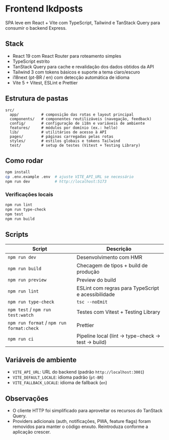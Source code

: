 ﻿# Frontend lkdposts

SPA leve em React + Vite com TypeScript, Tailwind e TanStack Query para consumir o backend Express.

## Stack
- React 19 com React Router para roteamento simples
- TypeScript estrito
- TanStack Query para cache e revalidação dos dados obtidos da API
- Tailwind 3 com tokens básicos e suporte a tema claro/escuro
- i18next (pt-BR / en) com detecção automática de idioma
- Vite 5 + Vitest, ESLint e Prettier

## Estrutura de pastas
```
src/
  app/          # composição das rotas e layout principal
  components/   # componentes reutilizáveis (navegação, feedback)
  config/       # configuração de i18n e variáveis de ambiente
  features/     # módulos por domínio (ex.: hello)
  lib/          # utilitários de acesso à API
  pages/        # páginas carregadas pelas rotas
  styles/       # estilos globais e tokens Tailwind
  test/         # setup de testes (Vitest + Testing Library)
```

## Como rodar
```bash
npm install
cp .env.example .env  # ajuste VITE_API_URL se necessário
npm run dev           # http://localhost:5173
```

### Verificações locais
```bash
npm run lint
npm run type-check
npm test
npm run build
```

## Scripts
| Script | Descrição |
|--------|-----------|
| `npm run dev` | Desenvolvimento com HMR |
| `npm run build` | Checagem de tipos + build de produção |
| `npm run preview` | Preview do build |
| `npm run lint` | ESLint com regras para TypeScript e acessibilidade |
| `npm run type-check` | `tsc --noEmit` |
| `npm test` / `npm run test:watch` | Testes com Vitest + Testing Library |
| `npm run format` / `npm run format:check` | Prettier |
| `npm run ci` | Pipeline local (lint → type-check → test → build) |

## Variáveis de ambiente
- `VITE_API_URL`: URL do backend (padrão `http://localhost:3001`)
- `VITE_DEFAULT_LOCALE`: idioma padrão (`pt-BR`)
- `VITE_FALLBACK_LOCALE`: idioma de fallback (`en`)

## Observações
- O cliente HTTP foi simplificado para aproveitar os recursos do TanStack Query.
- Providers adicionais (auth, notificações, PWA, feature flags) foram removidos para manter o código enxuto. Reintroduza conforme a aplicação crescer.
